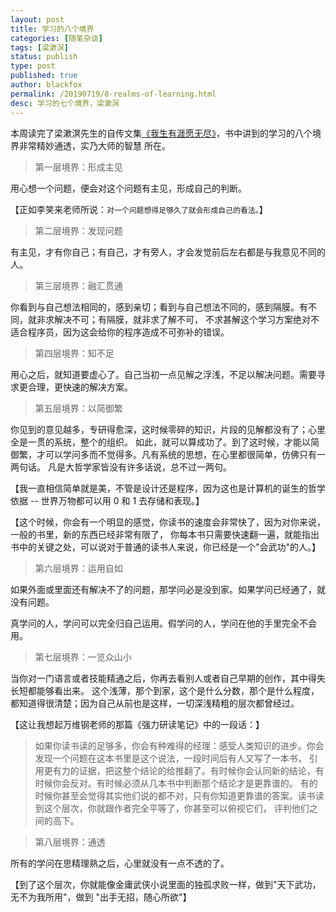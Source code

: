 ```yaml
---
layout: post
title: 学习的八个境界
categories: [随笔杂谈]
tags: [梁漱溟]
status: publish
type: post
published: true
author: blackfox
permalink: /20190719/8-realms-of-learning.html 
desc: 学习的七个境界，梁漱溟
--- 
```


本周读完了梁漱溟先生的自传文集[《我生有涯愿无尽》](https://book.douban.com/subject/1005975/)，书中讲到的学习的八个境界非常精妙通透，实乃大师的智慧
所在。

> 第一层境界：形成主见

用心想一个问题，便会对这个问题有主见，形成自己的判断。

【正如李笑来老师所说：`对一个问题想得足够久了就会形成自己的看法。`】


> 第二层境界：发现问题

有主见，才有你自己；有自己，才有旁人，才会发觉前后左右都是与我意见不同的人。


> 第三层境界：融汇贯通

你看到与自己想法相同的，感到亲切；看到与自己想法不同的，感到隔膜。有不同，就非求解决不可；有隔膜，就非求了解不可，
不求甚解这个学习方案绝对不适合程序员，因为这会给你的程序造成不可弥补的错误。


> 第四层境界：知不足

用心之后，就知道要虚心了。自己当初一点见解之浮浅，不足以解决问题。需要寻求更合理，更快速的解决方案。


> 第五层境界：以简御繁

你见到的意见越多，专研得愈深，这时候零碎的知识，片段的见解都没有了；心里全是一贯的系统，整个的组织。
如此，就可以算成功了。到了这时候，才能以简御繁，才可以学问多而不觉得多。凡有系统的思想，在心里都很简单，仿佛只有一两句话。
凡是大哲学家皆没有许多话说，总不过一两句。

【我一直相信简单就是美，不管是设计还是程序，因为这也是计算机的诞生的哲学依据 -- 世界万物都可以用 0 和 1 去存储和表现。】

【这个时候，你会有一个明显的感觉，你读书的速度会非常快了，因为对你来说，一般的书里，新的东西已经非常有限了，
你每本书只需要快速翻一遍，就能指出书中的关键之处，可以说对于普通的读书人来说，你已经是一个"会武功"的人。】

> 第六层境界：运用自如

如果外面或里面还有解决不了的问题，那学问必是没到家。如果学问已经通了，就没有问题。

真学问的人，学问可以完全归自己运用。假学问的人，学问在他的手里完全不会用。


> 第七层境界：一览众山小

当你对一门语言或者技能精通之后，你再去看别人或者自己早期的创作，其中得失长短都能够看出来。
这个浅薄，那个到家，这个是什么分数，那个是什么程度，都知道得很清楚；因为自己从前也是这样，一切深浅精粗的层次都曾经过。

【这让我想起万维钢老师的那篇《强力研读笔记》中的一段话：】

> 如果你读书读的足够多，你会有种难得的经理：感受人类知识的进步。你会发现一个问题在这本书里是这个说法，一段时间后有人又写了一本书，
引用更有力的证据，把这整个结论的给推翻了。有时候你会认同新的结论，有时候你会反对。有时候必须从几本书中判断那个结论才是更靠谱的。
有的时候你甚至会觉得其实他们说的都不对，只有你知道更靠谱的答案。读书读到这个层次，你就跟作者完全平等了，你甚至可以俯视它们，
评判他们之间的高下。

> 第八层境界：通透

所有的学问在思精理熟之后，心里就没有一点不透的了。

【到了这个层次，你就能像金庸武侠小说里面的独孤求败一样，做到"天下武功，无不为我所用"，做到 "出手无招，随心所欲"】
